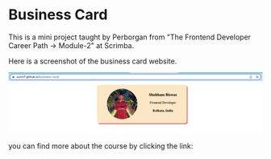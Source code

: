 # Business Card
 This is a mini project taught by Perborgan from "The Frontend Developer Career Path -> Module-2" at Scrimba.<br>

 Here is a screenshot of the business card website.<br>

![Image of Shubham's Business Card](Screenshot.png "Screenshot of Business Card Website, ")

 you can find more about the course by clicking the link:
